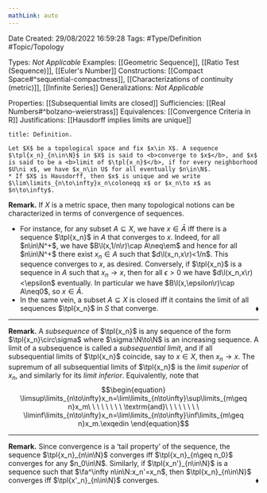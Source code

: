 ```yaml
---
mathLink: auto
---
```


<div class="topSpace"></div>

Date Created: 29/08/2022 16:59:28
Tags: #Type/Definition #Topic/Topology

Types: <i>Not Applicable</i>
Examples: [[Geometric Sequence]], [[Ratio Test (Sequence)]], [[Euler's Number]]
Constructions: [[Compact Space#^sequential-compactness]], [[Characterizations of continuity (metric)]], [[Infinite Series]]
Generalizations: <i>Not Applicable</i>

Properties: [[Subsequential limits are closed]]
Sufficiencies: [[Real Numbers#^bolzano-weierstrass]]
Equivalences: [[Convergence Criteria in R]]
Justifications: [[Hausdorff implies limits are unique]]

``` ad-Definition
title: Definition.

Let $X$ be a topological space and fix $x\in X$. A sequence $\tpl{x_n}_{n\in\N}$ in $X$ is said to <b>converge to $x$</b>, and $x$ is said to be a <b>limit of $\tpl{x_n}$</b>, if for every neighborhood $U\ni x$, we have $x_n\in U$ for all eventually $n\in\N$.
* If $X$ is Hausdorff, then $x$ is unique and we write $\lim\limits_{n\to\infty}x_n\coloneqq x$ or $x_n\to x$ as $n\to\infty$.

```

<b>Remark.</b> If $X$ is a metric space, then many topological notions can be characterized in terms of convergence of sequences.
* For instance, for any subset $A\subseteq X$, we have $x\in\bar{A}$ iff there is a sequence $\tpl{x_n}$ in $A$ that converges to $x$. Indeed, for all $n\in\N^+$, we have $B\l(x,1/n\r)\cap A\neq\em$ and hence for all $n\in\N^+$ there exist $x_n\in A$ such that $d\l(x_n,x\r)<1/n$. This sequence converges to $x$, as desired. Conversely, if $\tpl{x_n}$ is a sequence in $A$ such that $x_n\to x$, then for all $\epsilon>0$ we have $d\l(x_n,x\r)<\epsilon$ eventually. In particular we have $B\l(x,\epsilon\r)\cap A\neq0$, so $x\in\bar{A}$.
* In the same vein, a subset $A\subseteq X$ is closed iff it contains the limit of all sequences $\tpl{x_n}$ in $S$ that converge.<span style="float:right;">$\blacklozenge$</span>

---

<b>Remark.</b> A <i>subsequence</i> of $\tpl{x_n}$ is any sequence of the form $\tpl{x_n}\circ\sigma$ where $\sigma:\N\to\N$ is an increasing sequence. A limit of a subsequence is called a <i>subsequential limit</i>, and if all subsequential limits of $\tpl{x_n}$ coincide, say to $x\in X$, then $x_n\to x$. The supremum of all subsequential limits of $\tpl{x_n}$ is the <i>limit superior</i> of $x_n$, and similarly for its <i>limit inferior</i>. Equivalently, note that
$$\begin{equation}
    \limsup\limits_{n\to\infty}x_n=\lim\limits_{n\to\infty}\sup\limits_{m\geq n}x_m\ \ \ \ \ \ \ \ \textrm{and}\ \ \ \ \ \ \ \ \liminf\limits_{n\to\infty}x_n=\lim\limits_{n\to\infty}\inf\limits_{m\geq n}x_m.\exqedin
\end{equation}$$

---

<b>Remark.</b> Since convergence is a ‘tail property’ of the sequence, the sequence $\tpl{x_n}_{n\in\N}$ converges iff $\tpl{x_n}_{n\geq n_0}$ converges for any $n_0\in\N$. Similarly, if $\tpl{x_n'}_{n\in\N}$ is a sequence such that $\fa^\infty n\in\N:x_n'=x_n$, then $\tpl{x_n}_{n\in\N}$ converges iff $\tpl{x'_n}_{n\in\N}$ converges.<span style="float:right;">$\blacklozenge$</span>
